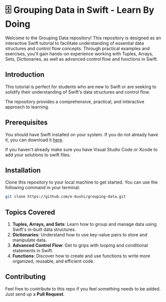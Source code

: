 # 🗄 Grouping Data in Swift - Learn By Doing 

Welcome to the Grouping Data repository! This repository is designed as an interactive Swift tutorial to 
facilitate understanding of essential data structures and control flow concepts. 
Through practical examples and exercises, you'll gain hands-on experience working with Tuples, Arrays, Sets, 
Dictionaries, as well as advanced control flow and functions in Swift.

## Introduction

This tutorial is perfect for students who are new to Swift or are seeking to solidify their understanding 
of Swift's data structures and control flow. 

The repository provides a comprehensive, practical, and interactive approach to learning.

## Prerequisites

You should have Swift installed on your system. If you do not already have it, 
you can download it [here](https://developer.apple.com/swift/).

If you haven't already make sure you have Visual Studio Code or Xcode to add your solutions to swift files.

## Installation

Clone this repository to your local machine to get started. You can use the following command in your terminal:

```bash
git clone https://github.com/e-bushi/grouping-data.git
```

## Topics Covered

1. **Tuples, Arrays, and Sets**: Learn how to group and manage data using Swift's in-built data structures.
2. **Dictionaries**: Understand how to use key-value pairs to store and manipulate data.
3. **Advanced Control Flow**: Get to grips with looping and conditional statements in Swift.
4. **Functions**: Discover how to create and use functions to write more organized, reusable, and efficient code.

## Contributing

Feel free to contribute to this repo if you feel something needs to be added. Just send up a **Pull Request**.


